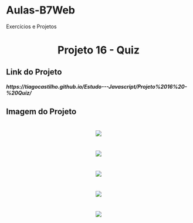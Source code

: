 # Aulas-B7Web
Exercícios e Projetos
<br/>
<h1 align="center">
    Projeto 16 - Quiz
</h1>

## Link do Projeto
<h5>
https://tiagocastilho.github.io/Estudo---Javascript/Projeto%2016%20-%20Quiz/  
</h5>

## Imagem do Projeto
<h1 align="center">
<img src="https://tiagocastilho.github.io/Estudo---Javascript/Projeto%2016%20-%20Quiz/como%20ficou1.png">
</h1>
<h1 align="center">
<img src="https://tiagocastilho.github.io/Estudo---Javascript/Projeto%2016%20-%20Quiz/como%20ficou2.png">
</h1>
<h1 align="center">
<img src="https://tiagocastilho.github.io/Estudo---Javascript/Projeto%2016%20-%20Quiz/como%20ficou3.png">
</h1>
<h1 align="center">
<img src="https://tiagocastilho.github.io/Estudo---Javascript/Projeto%2016%20-%20Quiz/como%20ficou4.png">
</h1>
<h1 align="center">
<img src="https://tiagocastilho.github.io/Estudo---Javascript/Projeto%2016%20-%20Quiz/como%20ficou5.png">
</h1>

